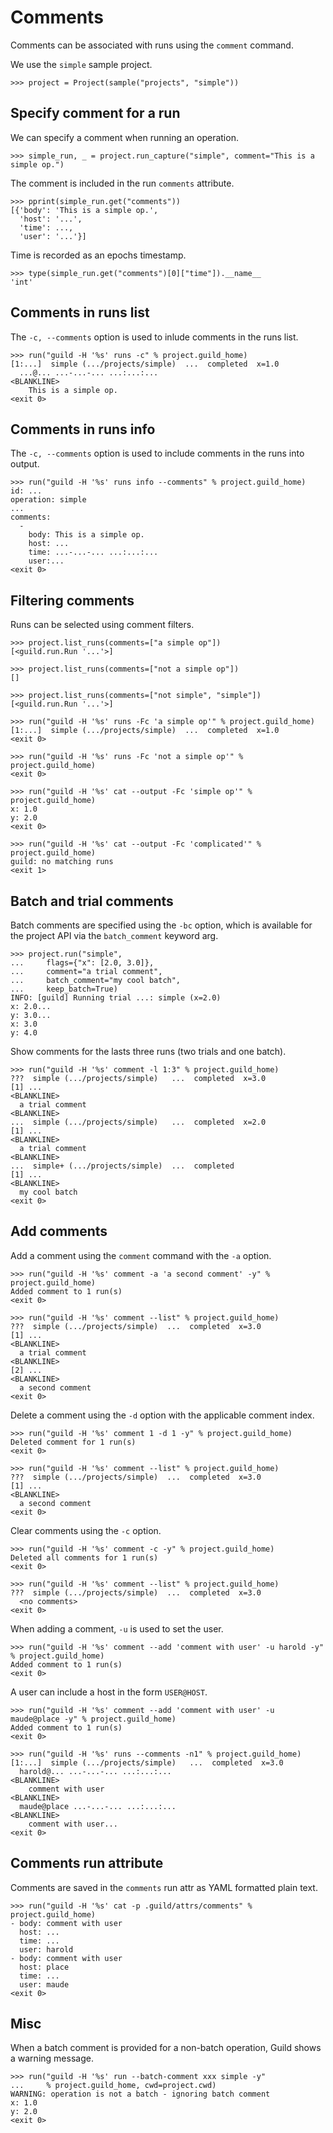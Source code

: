 # Comments

Comments can be associated with runs using the `comment` command.

We use the `simple` sample project.

    >>> project = Project(sample("projects", "simple"))

## Specify comment for a run

We can specify a comment when running an operation.

    >>> simple_run, _ = project.run_capture("simple", comment="This is a simple op.")

The comment is included in the run `comments` attribute.

    >>> pprint(simple_run.get("comments"))
    [{'body': 'This is a simple op.',
      'host': '...',
      'time': ...,
      'user': '...'}]

Time is recorded as an epochs timestamp.

    >>> type(simple_run.get("comments")[0]["time"]).__name__
    'int'

## Comments in runs list

The `-c, --comments` option is used to inlude comments in the runs
list.

    >>> run("guild -H '%s' runs -c" % project.guild_home)
    [1:...]  simple (.../projects/simple)  ...  completed  x=1.0
      ...@... ...-...-... ...:...:...
    <BLANKLINE>
        This is a simple op.
    <exit 0>

## Comments in runs info

The `-c, --comments` option is used to include comments in the runs
into output.

    >>> run("guild -H '%s' runs info --comments" % project.guild_home)
    id: ...
    operation: simple
    ...
    comments:
      -
        body: This is a simple op.
        host: ...
        time: ...-...-... ...:...:...
        user:...
    <exit 0>

## Filtering comments

Runs can be selected using comment filters.

    >>> project.list_runs(comments=["a simple op"])
    [<guild.run.Run '...'>]

    >>> project.list_runs(comments=["not a simple op"])
    []

    >>> project.list_runs(comments=["not simple", "simple"])
    [<guild.run.Run '...'>]

    >>> run("guild -H '%s' runs -Fc 'a simple op'" % project.guild_home)
    [1:...]  simple (.../projects/simple)  ...  completed  x=1.0
    <exit 0>

    >>> run("guild -H '%s' runs -Fc 'not a simple op'" % project.guild_home)
    <exit 0>

    >>> run("guild -H '%s' cat --output -Fc 'simple op'" % project.guild_home)
    x: 1.0
    y: 2.0
    <exit 0>

    >>> run("guild -H '%s' cat --output -Fc 'complicated'" % project.guild_home)
    guild: no matching runs
    <exit 1>

## Batch and trial comments

Batch comments are specified using the `-bc` option, which is
available for the project API via the `batch_comment` keyword arg.

    >>> project.run("simple",
    ...     flags={"x": [2.0, 3.0]},
    ...     comment="a trial comment",
    ...     batch_comment="my cool batch",
    ...     keep_batch=True)
    INFO: [guild] Running trial ...: simple (x=2.0)
    x: 2.0...
    y: 3.0...
    x: 3.0
    y: 4.0

Show comments for the lasts three runs (two trials and one batch).

    >>> run("guild -H '%s' comment -l 1:3" % project.guild_home)
    ???  simple (.../projects/simple)   ...  completed  x=3.0
    [1] ...
    <BLANKLINE>
      a trial comment
    <BLANKLINE>
    ...  simple (.../projects/simple)   ...  completed  x=2.0
    [1] ...
    <BLANKLINE>
      a trial comment
    <BLANKLINE>
    ...  simple+ (.../projects/simple)  ...  completed
    [1] ...
    <BLANKLINE>
      my cool batch
    <exit 0>

## Add comments

Add a comment using the `comment` command with the `-a` option.


    >>> run("guild -H '%s' comment -a 'a second comment' -y" % project.guild_home)
    Added comment to 1 run(s)
    <exit 0>

    >>> run("guild -H '%s' comment --list" % project.guild_home)
    ???  simple (.../projects/simple)  ...  completed  x=3.0
    [1] ...
    <BLANKLINE>
      a trial comment
    <BLANKLINE>
    [2] ...
    <BLANKLINE>
      a second comment
    <exit 0>

Delete a comment using the `-d` option with the applicable comment index.

    >>> run("guild -H '%s' comment 1 -d 1 -y" % project.guild_home)
    Deleted comment for 1 run(s)
    <exit 0>

    >>> run("guild -H '%s' comment --list" % project.guild_home)
    ???  simple (.../projects/simple)  ...  completed  x=3.0
    [1] ...
    <BLANKLINE>
      a second comment
    <exit 0>

Clear comments using the `-c` option.

    >>> run("guild -H '%s' comment -c -y" % project.guild_home)
    Deleted all comments for 1 run(s)
    <exit 0>

    >>> run("guild -H '%s' comment --list" % project.guild_home)
    ???  simple (.../projects/simple)  ...  completed  x=3.0
      <no comments>
    <exit 0>

When adding a comment, `-u` is used to set the user.

    >>> run("guild -H '%s' comment --add 'comment with user' -u harold -y" % project.guild_home)
    Added comment to 1 run(s)
    <exit 0>

A user can include a host in the form `USER@HOST`.

    >>> run("guild -H '%s' comment --add 'comment with user' -u maude@place -y" % project.guild_home)
    Added comment to 1 run(s)
    <exit 0>

    >>> run("guild -H '%s' runs --comments -n1" % project.guild_home)
    [1:...]  simple (.../projects/simple)   ...  completed  x=3.0
      harold@... ...-...-... ...:...:...
    <BLANKLINE>
        comment with user
    <BLANKLINE>
      maude@place ...-...-... ...:...:...
    <BLANKLINE>
        comment with user...
    <exit 0>

## Comments run attribute

Comments are saved in the `comments` run attr as YAML formatted plain text.

    >>> run("guild -H '%s' cat -p .guild/attrs/comments" % project.guild_home)
    - body: comment with user
      host: ...
      time: ...
      user: harold
    - body: comment with user
      host: place
      time: ...
      user: maude
    <exit 0>

## Misc

When a batch comment is provided for a non-batch operation, Guild
shows a warning message.

    >>> run("guild -H '%s' run --batch-comment xxx simple -y"
    ...     % project.guild_home, cwd=project.cwd)
    WARNING: operation is not a batch - ignoring batch comment
    x: 1.0
    y: 2.0
    <exit 0>
